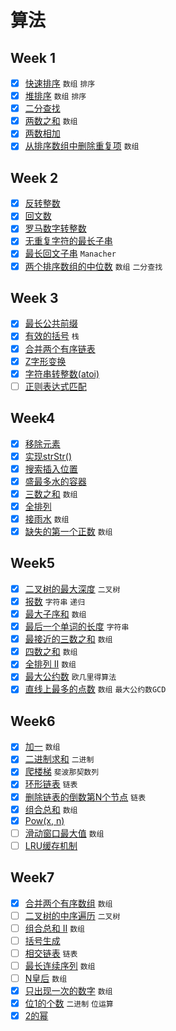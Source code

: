 # 算法

## Week 1
- [x] [快速排序](quick-sort.md) `数组` `排序`
- [x] [堆排序](heap-sort.md) `数组` `排序`
- [x] [二分查找](binary-search.md)
- [x] [两数之和](two-sum.md) `数组`
- [x] [两数相加](add-two-numbers.md)
- [x] [从排序数组中删除重复项](remove-duplicates.md) `数组`

## Week 2
- [x] [反转整数](reverse-integer.md)
- [x] [回文数](palindrome-number.md)
- [x] [罗马数字转整数](roman-to-integer.md)
- [x] [无重复字符的最长子串](longest-substring-without-repeating-characters.md)
- [x] [最长回文子串](longest-palindromic-substring.md) `Manacher`
- [x] [两个排序数组的中位数](median-of-two-sorted-arrays.md) `数组` `二分查找`

## Week 3
- [x] [最长公共前缀](longest-common-prefix.md)
- [x] [有效的括号](valid-parentheses.md) `栈`
- [x] [合并两个有序链表](merge-two-sorted-lists.md)
- [x] [Z字形变换](zigzag-conversion.md)
- [x] [字符串转整数(atoi)](string-to-integer-atoi.md)
- [ ] [正则表达式匹配](regular-expression-matching.md)

## Week4
- [x] [移除元素](remove-element.md)
- [x] [实现strStr()](implement-strstr.md)
- [x] [搜索插入位置](search-insert-position.md)
- [x] [盛最多水的容器](container-with-most-water.md)
- [x] [三数之和](3sum.md) `数组`
- [x] [全排列](permutations.md)
- [x] [接雨水](trapping-rain-water.md) `数组`
- [x] [缺失的第一个正数](first-missing-positive.md) `数组`

## Week5
- [x] [二叉树的最大深度](maximum-depth-of-binary-tree.md) `二叉树`
- [x] [报数](count-and-say.md) `字符串` `递归`
- [x] [最大子序和](maximum-subarray.md) `数组`
- [x] [最后一个单词的长度](length-of-last-word.md) `字符串`
- [x] [最接近的三数之和](3sum-closest.md) `数组`
- [x] [四数之和](4sum.md) `数组`
- [x] [全排列 II](permutations-ii.md) `数组`
- [x] [最大公约数](greatest-common-divisor.md) `欧几里得算法`
- [x] [直线上最多的点数](max-points-on-a-line.md) `数组` `最大公约数GCD`

## Week6
- [x] [加一](plus-one.md) `数组`
- [x] [二进制求和](add-binary.md) `二进制`
- [x] [爬楼梯](climbing-stairs.md) `斐波那契数列`
- [x] [环形链表](linked-list-cycle.md) `链表`
- [x] [删除链表的倒数第N个节点](remove-nth-node-from-end-of-list.md) `链表`
- [x] [组合总和](combination-sum.md) `数组`
- [x] [Pow(x, n)](powx-n.md)
- [ ] [滑动窗口最大值](sliding-window-maximum.md) `数组`
- [ ] [LRU缓存机制](lru-cache.md)

## Week7
- [x] [合并两个有序数组](merge-sorted-array.md) `数组`
- [ ] [二叉树的中序遍历](binary-tree-inorder-traversal.md) `二叉树`
- [ ] [组合总和 II](combination-sum-ii.md) `数组`
- [ ] [括号生成](generate-parentheses.md)
- [ ] [相交链表](intersection-of-two-linked-lists.md) `链表`
- [ ] [最长连续序列](longest-consecutive-sequence.md) `数组`
- [ ] [N皇后](n-queens.md) `数组`
- [x] [只出现一次的数字](single-number.md) `数组`
- [x] [位1的个数](number-of-1-bits.md) `二进制` `位运算`
- [x] [2的幂](power-of-two.md)